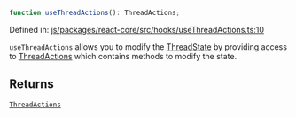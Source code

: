 ```ts
function useThreadActions(): ThreadActions;
```

Defined in: [js/packages/react-core/src/hooks/useThreadActions.ts:10](https://github.com/thesysdev/crayon/blob/main/js/packages/react-core/src/hooks/useThreadActions.ts#L10)

`useThreadActions` allows you to modify the [ThreadState](../type-aliases/ThreadState.md) by providing access to [ThreadActions](../type-aliases/ThreadActions.md) which contains methods to modify the state.

## Returns

[`ThreadActions`](../type-aliases/ThreadActions.md)

